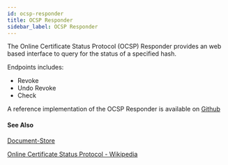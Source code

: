 ```yaml
---
id: ocsp-responder
title: OCSP Responder
sidebar_label: OCSP Responder
---
```


The Online Certificate Status Protocol (OCSP) Responder provides an web based interface to query for the status of a specified hash.

Endpoints includes:

- Revoke
- Undo Revoke
- Check

A reference implementation of the OCSP Responder is available on [Github](https://github.com/Open-Attestation/ocsp-responder/)

#### See Also

[Document-Store](/docs/topics/verifiable-documents/document-store)

[Online Certificate Status Protocol - Wikipedia](https://en.wikipedia.org/wiki/Online_Certificate_Status_Protocol)

